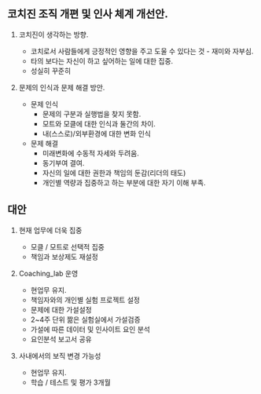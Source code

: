 ## 코치진 조직 개편 및 인사 체계 개선안. 


1. 코치진이 생각하는 방향. 
   - 코치로서 사람들에게 긍정적인 영향을 주고 도울 수 있다는 것 - 재미와 자부심. 
   - 타의 보다는 자신이 하고 싶어하는 일에 대한 집중. 
   - 성실히 꾸준히

2. 문제의 인식과 문제 해결 방안. 
   - 문제 인식
     - 문제의 구분과 실행법을 찾지 못함. 
     - 모트와 모클에 대한 인식과 둘간의 차이.
     - 내(스스로)/외부환경에 대한 변화 인식
   - 문제 해결
     - 미래변화에 수동적 자세와 두려움. 
     - 동기부여 결여. 
     - 자신의 일에 대한 권한과 책임의 둔감(리더의 태도)
     - 개인별 역량과 집중하고 하는 부분에 대한 자기 이해 부족. 
          
## 대안
1. 현재 업무에 더욱 집중
   - 모클 / 모트로 선택적 집중
   - 책임과 보상제도 재설정
   
2. Coaching_lab 운영
   - 현업무 유지. 
   - 책임자와의 개인별 실험 프로젝트 설정
   - 문제에 대한 가설설정 
   - 2~4주 단위 짦은 실험실에서 가설검증
   - 가설에 따른 데이터 및 인사이트 요인 분석 
   - 요인분석 보고서 공유
  
3. 사내에서의 보직 변경 가능성
   - 현업무 유지.
   - 학습 / 테스트 및 평가 3개월 
   
